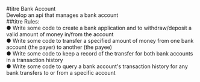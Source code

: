 #titre Bank Account  
Develop an api that manages a bank account  
##titre Rules:  
● Write some code to create a bank application and to withdraw/deposit a valid
amount of money in/from the account  
● Write some code to transfer a specified amount of money from one bank
account (the payer) to another (the payee)  
● Write some code to keep a record of the transfer for both bank accounts in a
transaction history  
● Write some code to query a bank account's transaction history for any bank
transfers to or from a specific account  
